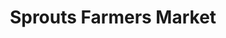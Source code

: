 ---
title: "Sprouts Farmers Market"
url: /henderson/sprouts-farmers-market-west-lake-mead-parkway/
shop: supermarket
---